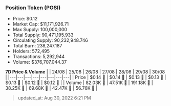
  ### Position Token (POSI)
  - Price: $0.12
  - Market Cap: $11,171,926.71
  - Max Supply: 100,000,000
  - Total Supply: 90,471,195.933
  - Circulating Supply: 90,232,948.746
  - Total Burn: 238,247.187
  - Holders: 572,495
  - Transactions: 5,292,944
  - Volume: $376,707,044.37

  **7D Price & Volume**
  | | 24&#x2F;08 | 25&#x2F;08 | 26&#x2F;08 | 27&#x2F;08 | 28&#x2F;08 | 29&#x2F;08 | 30&#x2F;08 |
  |---|---|---|---|---|---|---|---|
  | Price | $0.14 🔻 | $0.14 🔻 | $0.13 🔻 | $0.13 🔻 | $0.13 🔻 | $0.12 🔻 | $0.12 🔻 |
  | Volume | 82.03K 🚀 | 47.51K 🔻 | 191.18K 🚀 | 38.25K 🔻 | 69.68K 🚀 | 42.47K 🔻 | 56.76K 🚀 |

  > updated_at: Aug 30, 2022 6:21 PM
